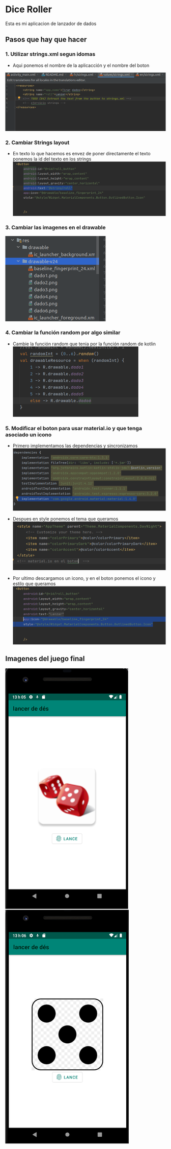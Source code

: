 # Dice Roller

Esta es mi aplicacion de lanzador de dados

## **Pasos que hay que hacer**


### 1. Utilizar strings.xml segun idomas
- Aqui ponemos el nombre de la aplicacción y el nombre del boton

![Screenshot1](screenshots/IDIOMAS.png)


### 2. Cambiar Strings layout
- En texto lo que hacemos es envez de poner directamente el texto ponemos la id del texto en los strings
  ![Screenshot1](screenshots/layout2.png)

### 3. Cambiar las imagenes en el drawable

![Screenshot1](screenshots/drawable.png)

### 4. Cambiar la función random por algo similar
- Cambie la función random que tenia por la función random de kotlin
  ![Screenshot1](screenshots/random.png)

### 5. Modificar el boton para usar material.io y que tenga asociado un icono
- Primero implementamos las dependencias y sincronizamos
  ![Screenshot1](screenshots/dependencias.png)

- Despues en style ponemos el tema que queramos
  ![Screenshot1](screenshots/style.png)

- Por ultimo descargamos un icono, y en el boton ponemos el icono y estilo que queramos
  ![Screenshot1](screenshots/algo.png)

## Imagenes del juego final
![Screenshot1](screenshots/movil.png)![Screenshot1](screenshots/dado.png)

